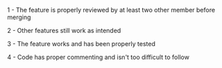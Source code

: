 1 - The feature is properly reviewed by at least two other member before merging

2 - Other features still work as intended

3 - The feature works and has been properly tested

4 - Code has proper commenting and isn't too difficult to follow
